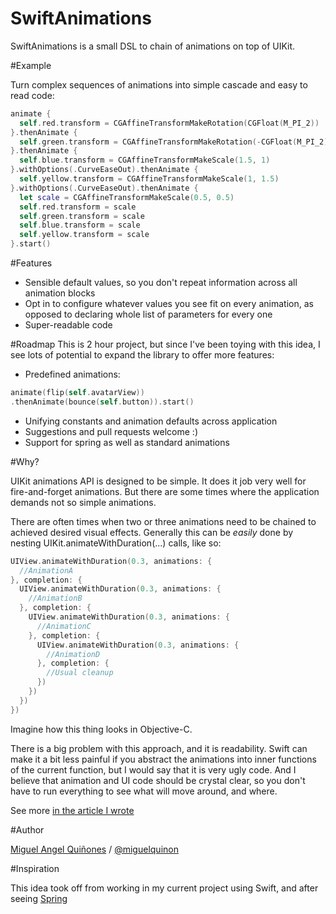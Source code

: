 # SwiftAnimations

SwiftAnimations is a small DSL to chain of animations on top of UIKit.

#Example

Turn complex sequences of animations into simple cascade and easy to read code:

```swift
animate {
  self.red.transform = CGAffineTransformMakeRotation(CGFloat(M_PI_2))
}.thenAnimate {
  self.green.transform = CGAffineTransformMakeRotation(-CGFloat(M_PI_2))
}.thenAnimate {
  self.blue.transform = CGAffineTransformMakeScale(1.5, 1)
}.withOptions(.CurveEaseOut).thenAnimate {
  self.yellow.transform = CGAffineTransformMakeScale(1, 1.5)
}.withOptions(.CurveEaseOut).thenAnimate {
  let scale = CGAffineTransformMakeScale(0.5, 0.5)
  self.red.transform = scale
  self.green.transform = scale
  self.blue.transform = scale
  self.yellow.transform = scale
}.start()
```

#Features
- Sensible default values, so you don't repeat information across all animation blocks
- Opt in to configure whatever values you see fit on every animation, as opposed to declaring whole list of parameters for every one
- Super-readable code

#Roadmap
This is 2 hour project, but since I've been toying with this idea, I see lots of potential to expand the library to offer more features:

- Predefined animations:

```swift
animate(flip(self.avatarView))
.thenAnimate(bounce(self.button)).start()
```

- Unifying constants and animation defaults across application
- Suggestions and pull requests welcome :)
- Support for spring as well as standard animations

#Why?

UIKit animations API is designed to be simple. It does it job very well for fire-and-forget animations. But there are some times where
the application demands not so simple animations.

There are often times when two or three animations need to be chained to achieved desired visual effects. Generally this can be *easily* done
by nesting UIKit.animateWithDuration(...) calls, like so:

```swift
UIView.animateWithDuration(0.3, animations: {
  //AnimationA
}, completion: {
  UIView.animateWithDuration(0.3, animations: {
    //AnimationB
  }, completion: {
    UIView.animateWithDuration(0.3, animations: {
      //AnimationC
    }, completion: {
      UIView.animateWithDuration(0.3, animations: {
        //AnimationD
      }, completion: {
        //Usual cleanup
      })
    })
  })
})
```

Imagine how this thing looks in Objective-C.

There is a big problem with this approach, and it is readability. Swift can make it a bit less painful if you abstract the animations into inner functions
of the current function, but I would say that it is very ugly code. And I believe that animation and UI code should be crystal clear, so you don't have to
run everything to see what will move around, and where.

See more [in the article I wrote](http://www.miqu.me/blog/2015/02/05/swift-animations/)

#Author

[Miguel Angel Quiñones](http://miqu.me) / [@miguelquinon](http://twitter.com/miguelquinon)

#Inspiration

This idea took off from working in my current project using Swift, and after seeing [Spring](https://github.com/MengTo/Spring)

